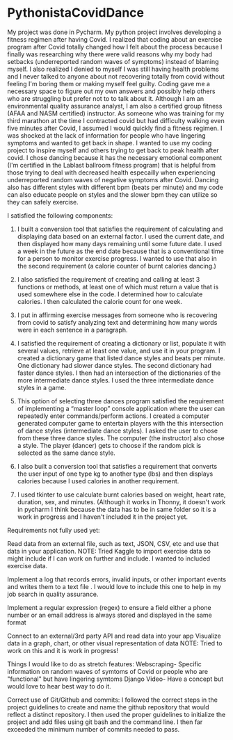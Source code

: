 # PythonistaCovidDance

My project was done in Pycharm. My python project involves developing a fitness regimen after having Covid. I realized that coding about an exercise program after Covid totally changed how I felt about the process because I finally was researching why there were valid reasons why my body had setbacks (underreported random waves of symptoms) instead of blaming myself. I also realized I denied to myself I was still having health problems and I never talked to anyone about not recovering totally from covid without feeling I'm boring them or making myself feel guilty. Coding gave me a necessary space to figure out my own answers and possibly help others who are struggling but prefer not to to talk about it.
Although I am an environmental quality assurance analyst, I am also a certified group fitness (AFAA and NASM certified) instructor. As someone who was training for my third marathon at the time I contracted covid  but had difficulty walking even five minutes after Covid, I assumed I would quickly find a fitness regimen. I was shocked at the lack of information for people who have lingering symptoms and wanted to get back in shape. I wanted to use my coding project to inspire myself and others trying to get back to peak health after covid. I chose dancing because it has the necessary emotional component (I'm certified in the Lablast ballroom fitness program) that is helpful from those trying to deal with decreased health especailly when experiencing underreported random waves of negative symptoms after Covid. Dancing also has different styles with different bpm (beats per minute) and my code can also educate people on styles and the slower bpm they can utilize so they can safely exercise. 

I satisfied the following components: 

1. I built a conversion tool that satisfies the requirement of calculating and displaying data based on an external factor. I used the current date, and then displayed how many days remaining until some future date. I used a week in the future as the end date because that is a conventional time for a person to monitor exercise progress. I wanted to use that also in the second requirement (a calorie counter of burnt calories dancing.)

2. I also satisfied the requirement of creating and calling at least 3 functions or methods, at least one of which must return a value that is used somewhere else in the code. I determined how to calculate calories. I then calculated the calorie count for one week.


3. I put in affirming exercise messages from someone who is recovering from covid to satisfy analyzing text and determining how many words were in each sentence in a paragraph.


  4. I satisfied the requirement of creating a dictionary or list, populate it with several values, retrieve at least one value, and use it in your program. I created a dictionary game that listed dance styles and beats per minute. One dictionary had slower dance styles. The second dictionary had faster dance styles. I then had an intersection of the dictionaries of the more intermediate dance styles. I used the three intermediate dance styles in a game.


5. This option of selecting three dances program satisfied the requirement of implementing a “master loop” console application where the user can repeatedly enter commands/perform actions. I created a computer generated computer game to entertain players with the this intersection of dance styles (intermediate dance styles). I asked the user to chose from these three dance styles. The computer (the instructor) also chose a style. The player (dancer) gets to choose if the random pick is selected as the same dance style. 
  
6.    I also built a conversion tool that satisfies a requirement that converts the user input of one type kg to another type (lbs) and then displays calories because I used calories in another requirement.

7.   I  used tkinter to use calculate burnt calories based on weight, heart rate, duration, sex, and minutes. (Although it works in Thonny, it doesn't work in pycharm I think because the data has to be in same folder so it is a work in progress and I haven't included it in the project yet.


Requirements not fully used yet:

Read data from an external file, such as text, JSON, CSV, etc and use that data in your application. NOTE: Tried Kaggle to import exercise data so might include if I can work on further and include.  I wanted to included exercise data.  


Implement a log that records errors, invalid inputs, or other important events and writes them to a text file .  I would love to include this one to help in my job search in quality assurance.

Implement a regular expression (regex) to ensure a field either a phone number or an email address is always stored and displayed in the same format

Connect to an external/3rd party API and read data into your app Visualize data in a graph, chart, or other visual representation of data NOTE: Tried to work on this and it is work in progress!

Things I would like to do as stretch features:
Webscraping-  Specific information on random waves of symtoms of Covid or people who are "functional" but have lingering symtoms
Django
Video- Have a concept but would love to hear best way to do it.



Correct use of Git/Github and commits: I followed the correct steps in the project guidelines to create and name the github repository that would reflect a distinct repository. I then used the proper guidelines to initialize the project and add files using git bash and the command line. I then far exceeded the minimum number of commits needed to pass.


